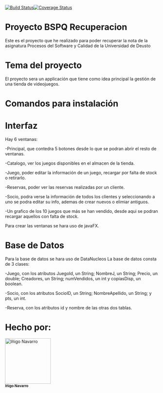 [![Build Status](https://travis-ci.com/InigoNavarro/proyectoBSPQRecuperacion.svg?branch=master)](https://travis-ci.com/InigoNavarro/proyectoBSPQRecuperacion)[![Coverage Status](https://coveralls.io/repos/github/InigoNavarro/proyectoBSPQRecuperacion/badge.svg?branch=master)](https://coveralls.io/github/InigoNavarro/proyectoBSPQRecuperacion?branch=master)
# Proyecto BSPQ Recuperacion
Este es el proyecto que he realizado para poder recuperar la nota de la asignatura Procesos del Software y Calidad de la Universidad de Deusto

# Tema del proyecto
El proyecto sera un applicación que tiene como idea principal la gestión de una tienda de videojuegos.

# Comandos para instalación
  

# Interfaz
Hay 6 ventanas:

  -Principal, que contedra 5 botones desde lo que se podran abrir el resto de ventanas.
  
  -Catalogo, ver los juegos disponibles en el almacen de la tienda.
  
  -Juego, poder editar la información de un juego, recargar por falta de stock o retirarlo.
  
  -Reservas, poder ver las reservas realizadas por un cliente.
  
  -Socio, podra verse la información de todos los clientes y seleccionando a uno se podra editar su info, ademas de crear nuevos o elimiar antiguos.
  
  -Un grafico de los 10 juegos que más se han vendido, desde aqui se podran recargar aquellos con falta de stock.
  
  
Para crear las ventanas se hara uso de javaFX.

# Base de Datos
Para la base de datos se hara uso de DataNucleos
La base de datos consta de 3 clases:

  -Juego, con los atributos JuegoId, un String; NombreJ, un String; Precio, un double; Creadores, un String; numVendidos, un int y copiasDisp, un boolean.
  
  -Socio, con los atributos SocioID, un String; NombreApellido, un String; y pts, un int.
  
  -Reserva, con los atributos id y nombre de las otras dos tablas.

# Hecho por:
<td align="center"><a href="https://github.com/InigoNavarro">
 <img src="https://avatars1.githubusercontent.com/u/33113628?s=400&v=4" 
        width="150px;" alt="Iñigo Navarro"/><br /><sub><b>Iñigo Navarro</b></sub></a><br/></td>
